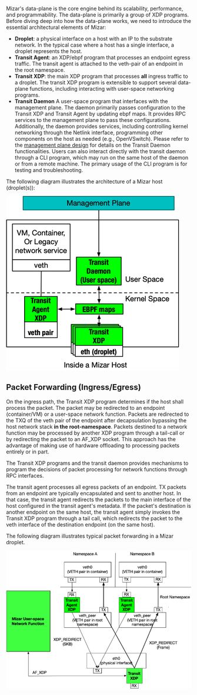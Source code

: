 <!--
SPDX-License-Identifier: MIT
Copyright (c) 2020 The Authors.

Authors: Sherif Abdelwahab <@zasherif>
         Phu Tran          <@phudtran>

Permission is hereby granted, free of charge, to any person obtaining a copy
of this software and associated documentation files (the "Software"), to deal
in the Software without restriction, including without limitation the rights
to use, copy, modify, merge, publish, distribute, sublicense, and/or sell
copies of the Software, and to permit persons to whom the Software is
furnished to do so, subject to the following conditions:The above copyright
notice and this permission notice shall be included in all copies or
substantial portions of the Software.THE SOFTWARE IS PROVIDED "AS IS",
WITHOUT WARRANTY OF ANY KIND, EXPRESS OR IMPLIED, INCLUDING BUT NOT LIMITED
TO THE WARRANTIES OF MERCHANTABILITY, FITNESS FOR A PARTICULAR PURPOSE AND
NONINFRINGEMENT. IN NO EVENT SHALL THE AUTHORS OR COPYRIGHT HOLDERS BE LIABLE
FOR ANY CLAIM, DAMAGES OR OTHER LIABILITY, WHETHER IN AN ACTION OF CONTRACT,
TORT OR OTHERWISE, ARISING FROM, OUT OF OR IN CONNECTION WITH THE SOFTWARE OR
THE USE OR OTHER DEALINGS IN THE SOFTWARE.
-->

Mizar's data-plane is the core engine behind its scalability, performance, and
programmability. The data-plane is primarily a group of XDP programs. Before
diving deep into how the data-plane works, we need to introduce the essential
architectural elements of Mizar:

* **Droplet**: a physical interface on a host with an IP to the substrate
  network. In the typical case where a host has a single interface, a droplet
  represents the host.
* **Transit Agent**: an XDP/ebpf program that processes an endpoint egress
  traffic. The transit agent is attached to the veth-pair of an endpoint in the
  root namespace.
* **Transit XDP**: the main XDP program that processes **all** ingress traffic
  to a droplet. The transit XDP program is extensible to support several
  data-plane functions, including interacting with user-space networking
  programs.
* **Transit Daemon** A user-space program that interfaces with the management
  plane. The daemon primarily passes configuration to the Transit XDP and
  Transit Agent by updating ebpf maps. It provides RPC services to the
  management plane to pass these configurations. Additionally, the daemon
  provides services, including controlling kernel networking through the Netlink
  interface, programming other components on the host as needed (e.g.,
  OpenVSwitch). Please refer to the [management plane design](mp_overview.md)
  for details on the Transit Daemon functionalities. Users can also interact
  directly with the transit daemon through a CLI program, which may run on the
  same host of the daemon or from a remote machine. The primary usage of the CLI
  program is for testing and troubleshooting.

The following diagram illustrates the architecture of a Mizar host (droplet(s)):

![Mizar host](png/mizar_host.png)


## Packet Forwarding (Ingress/Egress)

On the ingress path, the Transit XDP program determines if the host shall
process the packet. The packet may be redirected to an endpoint (container/VM)
or a user-space network function. Packets are redirected to the TXQ of the veth
pair of the endpoint after decapsulation bypassing the host network stack __in
the root-namespace__. Packets destined to a network function may be processed by
another XDP program through a tail-call or by redirecting the packet to an
AF_XDP socket. This approach has the advantage of making use of hardware
offloading to processing packets entirely or in part.

The Transit XDP programs and the transit daemon provides mechanisms to program
the decisions of packet processing for network functions through RPC interfaces.

The transit agent processes all egress packets of an endpoint. TX packets from
an endpoint are typically encapsulated and sent to another host. In that case,
the transit agent redirects the packets to the main interface of the host
configured in the transit agent's metadata. If the packet's destination is
another endpoint on the same host, the transit agent simply invokes the Transit
XDP program through a tail call, which redirects the packet to the veth
interface of the destination endpoint (on the same host).

The following diagram illustrates typical packet forwarding in a Mizar droplet.

![Host Forwarding](png/inhost_packet_forwarding.png)